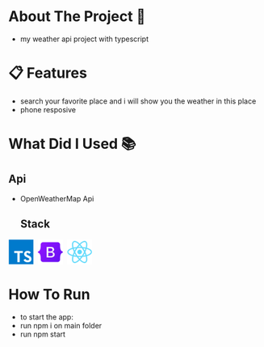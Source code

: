 # About The Project 🙋
* my weather api project with typescript 

# 📋 Features
  * search your favorite place and i will show you the weather in this place
  * phone resposive
  
  # What Did  I Used 📚 
  
  
  ## Api 
   * OpenWeatherMap Api 
       
       ## Stack
   <img src="https://github.com/devicons/devicon/blob/master/icons/typescript/typescript-original.svg" title="js" alt="js" width="50" height="50"/>&nbsp;
                <img src="https://github.com/devicons/devicon/blob/master/icons/bootstrap/bootstrap-original.svg" title="Bootstrap" alt="Bootstrap" width="50"     height="50"/>&nbsp;
             <img src="https://github.com/devicons/devicon/blob/master/icons/react/react-original.svg" title="csharp" alt="csharp" width="50" height="50"/>&nbsp;


 # How To Run 

  * to start the app:
  * run  npm i on main folder 
  * run npm start
